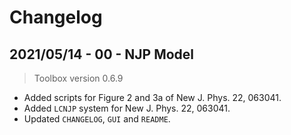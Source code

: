 # Changelog

## 2021/05/14 - 00 - NJP Model
> Toolbox version 0.6.9
* Added scripts for Figure 2 and 3a of New J. Phys. 22, 063041.
* Added `LCNJP` system for New J. Phys. 22, 063041.
* Updated `CHANGELOG`, `GUI` and `README`.